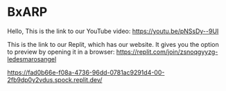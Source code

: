 # BxARP

Hello,
This is the link to our YouTube video:
https://youtu.be/pNSsDy--9UI


This is the link to our Replit, which has our website. It gives you the option to preview by opening it in a browser:
https://replit.com/join/zsnoqgyyzg-ledesmarosangel



https://fad0b66e-f08a-4736-96dd-0781ac9291d4-00-2fb9dp0y2vdus.spock.replit.dev/
